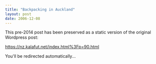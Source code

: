 ```yaml
---
title: "Backpacking in Auckland"
layout: post
date: 2006-12-08
---
```


This pre-2014 post has been preserved as a static version of the original Wordpress post:

https://nz.kalafut.net/index.html%3Fp=90.html

You'll be redirected automatically...

<head>
  <meta http-equiv="refresh" content="5;url=https://nz.kalafut.net/index.html%3Fp=90.html">
</head>

